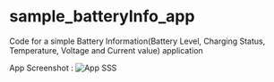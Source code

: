 # sample_batteryInfo_app
Code for a simple Battery Information(Battery Level, Charging Status, Temperature, Voltage and Current value) application

App Screenshot :
![App SSS](cobalt9.github.com/sample_batteryInfo_app/app_ss.png)
